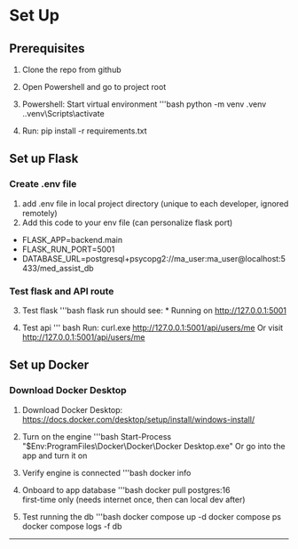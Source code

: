 # Set Up

## Prerequisites
1. Clone the repo from github

2. Open Powershell and go to project root

3. Powershell: Start virtual environment
    '''bash
    python -m venv .venv 
    .\.venv\Scripts\activate 

4. Run: pip install -r requirements.txt 


## Set up Flask
### Create .env file
1. add .env file in local project directory (unique to each developer, ignored remotely)
2. Add this code to your env file (can personalize flask port)
- FLASK_APP=backend.main
- FLASK_RUN_PORT=5001
- DATABASE_URL=postgresql+psycopg2://ma_user:ma_user@localhost:5433/med_assist_db

### Test flask and API route 
3. Test flask
    '''bash
    flask run
should see: * Running on http://127.0.0.1:5001

4. Test api
    ''' bash
    Run: curl.exe http://127.0.0.1:5001/api/users/me
Or visit http://127.0.0.1:5001/api/users/me 


## Set up Docker

### Download Docker Desktop
1. Download Docker Desktop: https://docs.docker.com/desktop/setup/install/windows-install/

2. Turn on the engine
    '''bash
    Start-Process "$Env:ProgramFiles\Docker\Docker\Docker Desktop.exe"
Or go into the app and turn it on
    
3. Verify engine is connected
    '''bash
    docker info

4. Onboard to app database
    '''bash
    docker pull postgres:16      
first-time only (needs internet once, then can local dev after)
    
5. Test running the db
    '''bash
    docker compose up -d
    docker compose ps
    docker compose logs -f db

---